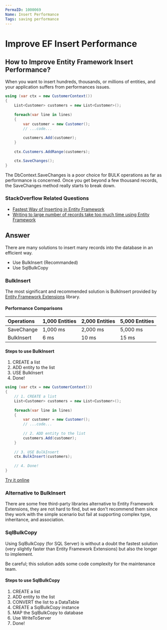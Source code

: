 ```yaml
---
PermaID: 1000069
Name: Insert Performance
Tags: saving performance
---
```


# Improve EF Insert Performance

## How to Improve Entity Framework Insert Performance?

When you want to insert hundreds, thousands, or millions of entities, and your application suffers from performances issues.

```csharp
using (var ctx = new CustomerContext())
{
    List<Customer> customers = new List<Customer>();
    
    foreach(var line in lines)
    {
        var customer = new Customer();
        // ...code...
        
        customers.Add(customer);
    }
    
    ctx.Customers.AddRange(customers);

    ctx.SaveChanges();
}
```

The DbContext.SaveChanges is a poor choice for BULK operations as far as performance is concerned. Once you get beyond a few thousand records, the SaveChanges method really starts to break down.

### StackOverflow Related Questions

 - [Fastest Way of Inserting in Entity Framework](https://stackoverflow.com/questions/5940225/fastest-way-of-inserting-in-entity-framework)
 - [Writing to large number of records take too much time using Entity Framework](https://stackoverflow.com/questions/43981993/writing-to-large-number-of-records-take-too-much-time-using-entity-framework?noredirect=1&lq=1)

## Answer

There are many solutions to insert many records into the database in an efficient way.

 - Use BulkInsert (Recommanded)
 - Use SqlBulkCopy

### BulkInsert

The most significant and recommended solution is BulkInsert provided by [Entity Framework Extensions](https://entityframework-extensions.net/) library. 

#### Performance Comparisons

|Operations	|1,000 Entities	|2,000 Entities	|5,000 Entities|
|:--------- |:------------- |:------------- |:------------ |
|SaveChange |1,000 ms	    |2,000 ms	    |5,000 ms      |
|BulkInsert	|6 ms	        |10 ms	        |15 ms         |

#### Steps to use BulkInsert

 1. CREATE a list
 2. ADD entity to the list
 3. USE BulkInsert
 4. Done!


```csharp
using (var ctx = new CustomerContext())
{
    // 1. CREATE a list
    List<Customer> customers = new List<Customer>();
    
    foreach(var line in lines)
    {
        var customer = new Customer();
        // ...code...
        
        // 2. ADD entity to the list
        customers.Add(customer);
    }
    
    // 3. USE BulkInsert
    ctx.BulkInsert(customers);
    
    // 4. Done!
}
```

[Try it online](https://dotnetfiddle.net/Y1NxKL)

### Alternative to BulkInsert

There are some free third-party libraries alternative to Entity Framework Extensions, they are not hard to find, but we don't recommend them since they work with the simple scenario but fail at supporting complex type, inheritance, and association.

### SqlBulkCopy

Using SqlBulkCopy (for SQL Server) is without a doubt the fastest solution (very slightly faster than Entity Framework Extensions) but also the longer to implement.

Be careful; this solution adds some code complexity for the maintenance team.

#### Steps to use SqlBulkCopy

 1. CREATE a list
 2. ADD entity to the list
 3. CONVERT the list to a DataTable
 4. CREATE a SqlBulkCopy instance
 5. MAP the SqlBulkCopy to database
 6. Use WriteToServer
 7. Done!